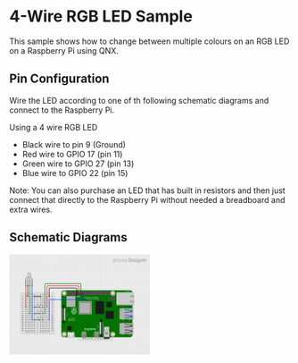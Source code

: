 # 4-Wire RGB LED Sample

This sample shows how to change between multiple colours on an RGB LED on a Raspberry Pi using QNX.

## Pin Configuration

Wire the LED according to one of th following schematic diagrams and connect to the Raspberry Pi.

Using a 4 wire RGB LED
- Black wire to pin 9 (Ground)
- Red wire to GPIO 17 (pin 11)
- Green wire to GPIO 27 (pin 13)
- Blue wire to GPIO 22 (pin 15)

Note: You can also purchase an LED that has built in resistors and then just connect that directly to the Raspberry Pi without needed a breadboard and extra wires.

## Schematic Diagrams

<img src="./circuit-led-rgb.png" width="50%" />